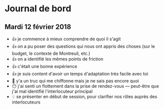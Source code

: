 # Journal de bord

## Mardi 12 février 2018

- 👍 je commence à mieux comprendre de quoi il s'agit
- 👍 on a pu poser des questions qui nous ont appris des choses (sur le budget, le contexte de Montreuil, etc.)
- 👍 on a identifié les mêmes points de friction
- 👍 c'était une bonne expérience
- 👍 je suis content d'avoir un temps d'adaptation très facile avec toi
- 🤔 y'a un truc qui me chiffonne mais je ne sais pas encore quoi
- 😶 j'ai senti un flottement dans la prise de rendez-vous — peut-être que j'ai mal identifié l'interlocuteur principal
- 💡 se présenter en début de session, pour clarifier nos rôles auprès des interlocuteurs
